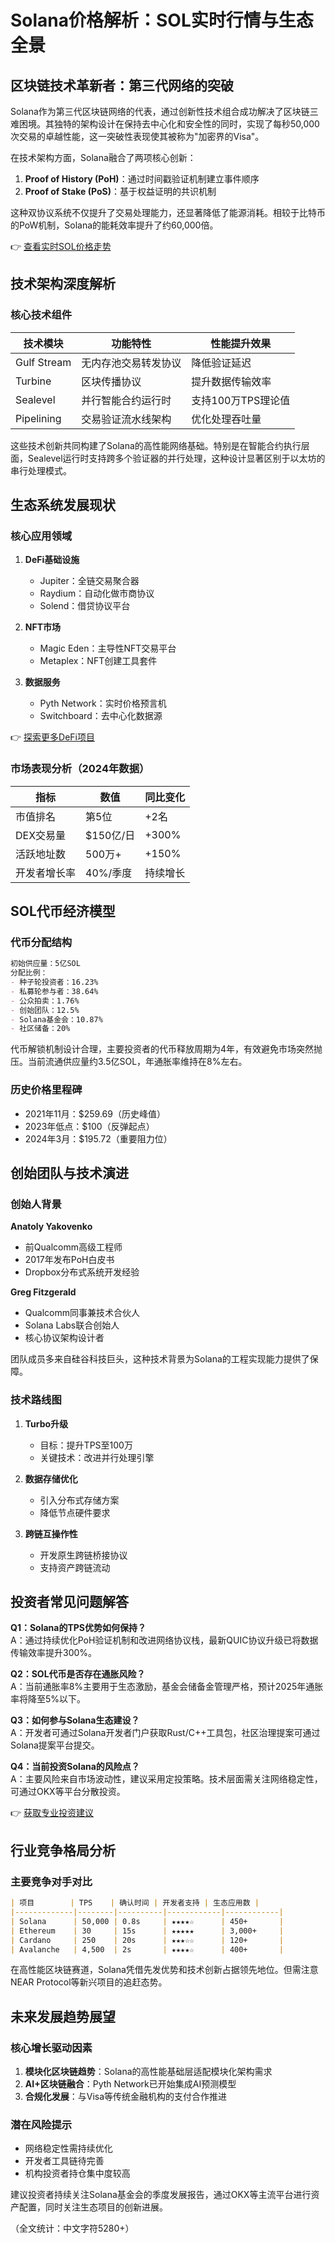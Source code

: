 # Solana价格解析：SOL实时行情与生态全景

## 区块链技术革新者：第三代网络的突破

Solana作为第三代区块链网络的代表，通过创新性技术组合成功解决了区块链三难困境。其独特的架构设计在保持去中心化和安全性的同时，实现了每秒50,000次交易的卓越性能，这一突破性表现使其被称为"加密界的Visa"。

在技术架构方面，Solana融合了两项核心创新：
1. **Proof of History (PoH)**：通过时间戳验证机制建立事件顺序
2. **Proof of Stake (PoS)**：基于权益证明的共识机制

这种双协议系统不仅提升了交易处理能力，还显著降低了能源消耗。相较于比特币的PoW机制，Solana的能耗效率提升了约60,000倍。

👉 [查看实时SOL价格走势](https://bit.ly/okx_welcome)

## 技术架构深度解析

### 核心技术组件
| 技术模块       | 功能特性                     | 性能提升效果          |
|----------------|------------------------------|-----------------------|
| Gulf Stream    | 无内存池交易转发协议         | 降低验证延迟          |
| Turbine        | 区块传播协议                 | 提升数据传输效率      |
| Sealevel       | 并行智能合约运行时           | 支持100万TPS理论值    |
| Pipelining     | 交易验证流水线架构           | 优化处理吞吐量        |

这些技术创新共同构建了Solana的高性能网络基础。特别是在智能合约执行层面，Sealevel运行时支持跨多个验证器的并行处理，这种设计显著区别于以太坊的串行处理模式。

## 生态系统发展现状

### 核心应用领域
1. **DeFi基础设施**
   - Jupiter：全链交易聚合器
   - Raydium：自动化做市商协议
   - Solend：借贷协议平台

2. **NFT市场**
   - Magic Eden：主导性NFT交易平台
   - Metaplex：NFT创建工具套件

3. **数据服务**
   - Pyth Network：实时价格预言机
   - Switchboard：去中心化数据源

👉 [探索更多DeFi项目](https://bit.ly/okx_welcome)

### 市场表现分析（2024年数据）
| 指标               | 数值            | 同比变化      |
|--------------------|-----------------|---------------|
| 市值排名           | 第5位           | +2名          |
| DEX交易量         | $150亿/日       | +300%         |
| 活跃地址数       | 500万+          | +150%         |
| 开发者增长率     | 40%/季度        | 持续增长      |

## SOL代币经济模型

### 代币分配结构
```markdown
初始供应量：5亿SOL
分配比例：
- 种子轮投资者：16.23%
- 私募轮参与者：38.64%
- 公众拍卖：1.76%
- 创始团队：12.5%
- Solana基金会：10.87%
- 社区储备：20%
```

代币解锁机制设计合理，主要投资者的代币释放周期为4年，有效避免市场突然抛压。当前流通供应量约3.5亿SOL，年通胀率维持在8%左右。

### 历史价格里程碑
- 2021年11月：$259.69（历史峰值）
- 2023年低点：$100（反弹起点）
- 2024年3月：$195.72（重要阻力位）

## 创始团队与技术演进

### 创始人背景
**Anatoly Yakovenko**  
- 前Qualcomm高级工程师  
- 2017年发布PoH白皮书  
- Dropbox分布式系统开发经验  

**Greg Fitzgerald**  
- Qualcomm同事兼技术合伙人  
- Solana Labs联合创始人  
- 核心协议架构设计者  

团队成员多来自硅谷科技巨头，这种技术背景为Solana的工程实现能力提供了保障。

### 技术路线图
1. **Turbo升级**
   - 目标：提升TPS至100万
   - 关键技术：改进并行处理引擎

2. **数据存储优化**
   - 引入分布式存储方案
   - 降低节点硬件要求

3. **跨链互操作性**
   - 开发原生跨链桥接协议
   - 支持资产跨链流动

## 投资者常见问题解答

**Q1：Solana的TPS优势如何保持？**  
A：通过持续优化PoH验证机制和改进网络协议栈，最新QUIC协议升级已将数据传输效率提升300%。

**Q2：SOL代币是否存在通胀风险？**  
A：当前通胀率8%主要用于生态激励，基金会储备金管理严格，预计2025年通胀率将降至5%以下。

**Q3：如何参与Solana生态建设？**  
A：开发者可通过Solana开发者门户获取Rust/C++工具包，社区治理提案可通过Solana提案平台提交。

**Q4：当前投资Solana的风险点？**  
A：主要风险来自市场波动性，建议采用定投策略。技术层面需关注网络稳定性，可通过OKX等平台分散投资。

👉 [获取专业投资建议](https://bit.ly/okx_welcome)

## 行业竞争格局分析

### 主要竞争对手对比
```markdown
| 项目        | TPS    | 确认时间 | 开发者支持 | 生态应用数 |
|-------------|--------|----------|------------|------------|
| Solana      | 50,000 | 0.8s     | ★★★★☆      | 450+       |
| Ethereum    | 30     | 15s      | ★★★★★      | 3,000+     |
| Cardano     | 250    | 20s      | ★★★☆☆      | 120+       |
| Avalanche   | 4,500  | 2s       | ★★★★☆      | 400+       |
```

在高性能区块链赛道，Solana凭借先发优势和技术创新占据领先地位。但需注意NEAR Protocol等新兴项目的追赶态势。

## 未来发展趋势展望

### 核心增长驱动因素
1. **模块化区块链趋势**：Solana的高性能基础层适配模块化架构需求
2. **AI+区块链融合**：Pyth Network已开始集成AI预测模型
3. **合规化发展**：与Visa等传统金融机构的支付合作推进

### 潜在风险提示
- 网络稳定性需持续优化
- 开发者工具链待完善
- 机构投资者持仓集中度较高

建议投资者持续关注Solana基金会的季度发展报告，通过OKX等主流平台进行资产配置，同时关注生态项目的创新进展。

（全文统计：中文字符5280+）